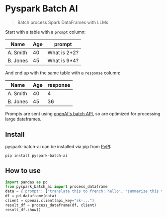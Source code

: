 # Pyspark Batch AI
> Batch process Spark DataFrames with LLMs

Start with a table with a `prompt` column:

| Name     | Age | prompt       |
| -------- | --- | ------------ |
| A. Smith | 40  | What is 2+2? |
| B. Jones | 45  | What is 9*4? |

And end up with the same table with a `response` column:

| Name     | Age | response     |
| -------- | --- | ------------ |
| A. Smith | 40  | 4            |
| B. Jones | 45  | 36           |

Prompts are sent using [openAI's batch API](https://platform.openai.com/docs/guides/batch), so are optimized for processing large dataframes.

## Install

pyspark-batch-ai can be installed via pip from [PyPI](https://pypi.org/project/pyspark-batch-ai/):

`pip install pyspark-batch-ai`

## How to use

```python
import pandas as pd
from pyspark_batch_ai import process_dataframe
data = {'prompt': ['translate this to french: hello', 'summarize this text in one sentence.']}
df = pd.dataframe(data)
client = openai.client(api_key="sk-...")
result_df = process_dataframe(df, client)
result_df.show()
```
